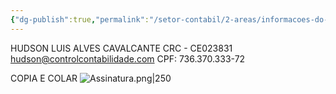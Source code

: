 ```yaml
---
{"dg-publish":true,"permalink":"/setor-contabil/2-areas/informacoes-do-contador/","dgPassFrontmatter":true,"created":"2025-06-05T16:22:08.261-03:00","updated":"2025-06-05T17:04:51.824-03:00"}
---
```




HUDSON LUIS ALVES CAVALCANTE 
CRC - CE023831
[hudson@controlcontabilidade.com](mailto:hudson@controlcontabilidade.com) 
CPF: 736.370.333-72

COPIA E COLAR
![Assinatura.png|250](/img/user/SETOR%20CONT%C3%81BIL/4.%20ARQUIVOS/Assinatura.png)
